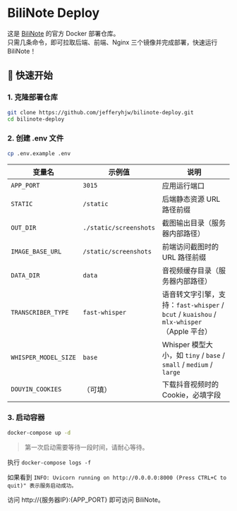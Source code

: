 # BiliNote Deploy

这是 [BiliNote](https://github.com/你的项目链接) 的官方 Docker 部署仓库。  
只需几条命令，即可拉取后端、前端、Nginx 三个镜像并完成部署，快速运行 BiliNote！



## 🚀 快速开始

### 1. 克隆部署仓库

```bash
git clone https://github.com/jefferyhjw/bilinote-deploy.git
cd bilinote-deploy
```
### 2. 创建 .env 文件
```bash
cp .env.example .env
```

| 变量名                  | 示例值                    | 说明                                                                        |
| -------------------- | ---------------------- |---------------------------------------------------------------------------|
| `APP_PORT`           | `3015`                 | 应用运行端口                                                                    |
| `STATIC`             | `/static`              | 后端静态资源 URL 路径前缀                                                           |
| `OUT_DIR`            | `./static/screenshots` | 截图输出目录（服务器内部路径）                                                           |
| `IMAGE_BASE_URL`     | `/static/screenshots`  | 前端访问截图时的 URL 路径前缀                                                         |
| `DATA_DIR`           | `data`                 | 音视频缓存目录（服务器内部路径）                                                                   |
| `TRANSCRIBER_TYPE`   | `fast-whisper`         | 语音转文字引擎，支持：`fast-whisper` / `bcut` / `kuaishou` / `mlx-whisper`（Apple 平台） |
| `WHISPER_MODEL_SIZE` | `base`                 | Whisper 模型大小，如 `tiny` / `base` / `small` / `medium` / `large`             |
| `DOUYIN_COOKIES`     | （可填）                   | 下载抖音视频时的 Cookie，必填字段                                                      | |

### 3. 启动容器
```bash
docker-compose up -d
```
> 第一次启动需要等待一段时间，请耐心等待。

执行 `docker-compose logs -f`

如果看到 `INFO: Uvicorn running on http://0.0.0.0:8000 (Press CTRL+C to quit)" 表示服务启动成功。`

访问 http://{服务器IP}:{APP_PORT} 即可访问 BiliNote。